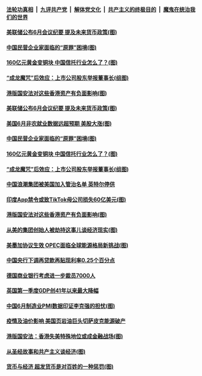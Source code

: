 ####  [法轮功真相](../../../../basic/blob/master/README.md?t=07030331) &nbsp;|&nbsp; [九评共产党](../../../../9ping.md/blob/master/README.md?t=07030331) &nbsp;|&nbsp; [解体党文化](../../../../jtdwh.md/blob/master/README.md?t=07030331)  &nbsp;|&nbsp; [共产主义的终极目的](../../../../gczydzjmd.md/blob/master/README.md?t=07030331) &nbsp;|&nbsp; [魔鬼在统治我们的世界](../../../../mgztzwmdsj.md/blob/master/README.md?t=07030331) 

#### [美联储公布6月会议纪要 提及未来货币政策(图)](../pages/p5/938461.md?t=07030331) 

#### [中国民营企业家面临的“原罪”困境(图)](../pages/p5/938453.md?t=07030331) 


#### [160亿元黄金变铜块 中国信托行业怎么了？(图)](../pages/p5/938358.md?t=07030331) 

#### [“成龙魔咒”后效应：上市公司股东举报董事长(组图)](../pages/p5/938368.md?t=07030331) 

#### [港版国安法对这些香港资产有负面影响(图)](../pages/p5/938357.md?t=07030331) 

#### [美联储公布6月会议纪要 提及未来货币政策(图)](../pages/p5/938461.md?t=07030331) 

#### [美国6月非农就业数据远超预期 美股大涨(图)](../pages/p5/938460.md?t=07030331) 

#### [中国民营企业家面临的“原罪”困境(图)](../pages/p5/938453.md?t=07030331) 


#### [160亿元黄金变铜块 中国信托行业怎么了？(图)](../pages/p5/938358.md?t=07030331) 

#### [“成龙魔咒”后效应：上市公司股东举报董事长(组图)](../pages/p5/938368.md?t=07030331) 

#### [中国浪潮集团被美国加入管治名单 英特尔停供](../pages/p5/938365.md?t=07030331) 

#### [印度App禁令或致TikTok母公司损失60亿美元(图)](../pages/p5/938364.md?t=07030331) 

#### [港版国安法对这些香港资产有负面影响(图)](../pages/p5/938357.md?t=07030331) 

#### [从美的集团创始人被劫持这事儿谈经济现实(图)](../pages/p5/938344.md?t=07030331) 

#### [美墨加协议生效 OPEC面临全球能源格局新挑战(图)](../pages/p5/938340.md?t=07030331) 


#### [中国央行下调再贷款再贴现利率0.25个百分点](../pages/p5/938264.md?t=07030331) 

#### [德国商业银行考虑进一步裁员7000人](../pages/p5/938262.md?t=07030331) 

#### [英国第一季度GDP创41年以来最大降幅](../pages/p5/938261.md?t=07030331) 

#### [中国6月制造业PMI数据印证李克强的担忧(图)](../pages/p5/938245.md?t=07030331) 

#### [疫情及油价影响 美国页岩油巨头切萨皮克能源破产](../pages/p5/938232.md?t=07030331) 

#### [港版国安法：香港失美特殊地位或成金融战场(图)](../pages/p5/938230.md?t=07030331) 

#### [从圣经故事和共产主义谈经济(图)](../pages/p5/938133.md?t=07030331) 

#### [货币与经济 超发货币是对百姓的一种惩罚(图)](../pages/p5/938130.md?t=07030331) 

